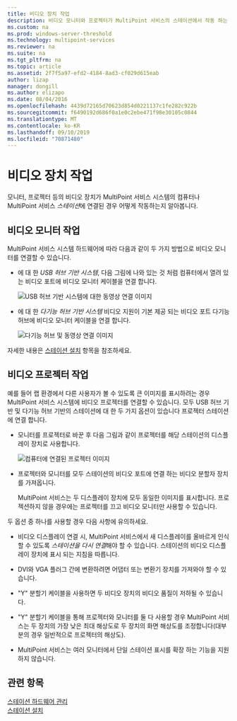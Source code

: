 ```yaml
---
title: 비디오 장치 작업
description: 비디오 모니터와 프로젝터가 MultiPoint 서비스의 스테이션에서 작동 하는 방식 알아보기
ms.custom: na
ms.prod: windows-server-threshold
ms.technology: multipoint-services
ms.reviewer: na
ms.suite: na
ms.tgt_pltfrm: na
ms.topic: article
ms.assetid: 2f7f5a97-efd2-4184-8ad3-cf029d615eab
author: lizap
manager: dongill
ms.author: elizapo
ms.date: 08/04/2016
ms.openlocfilehash: 4439d72165d70623d854d0221137c1fe282c922b
ms.sourcegitcommit: f6490192d686f0a1e0c2ebe471f98e30105c0844
ms.translationtype: MT
ms.contentlocale: ko-KR
ms.lasthandoff: 09/10/2019
ms.locfileid: "70871480"
---
```

# <a name="work-with-video-devices"></a>비디오 장치 작업
모니터, 프로젝터 등의 비디오 장치가 MultiPoint 서비스 시스템의 컴퓨터나 MultiPoint 서비스 *스테이션*에 연결된 경우 어떻게 작동하는지 알아봅니다.  
  
## <a name="working-with-video-monitors"></a>비디오 모니터 작업  
MultiPoint 서비스 시스템 하드웨어에 따라 다음과 같이 두 가지 방법으로 비디오 모니터를 연결할 수 있습니다.  
  
-   에 대 한 *USB 허브 기반 시스템*, 다음 그림에 나와 있는 것 처럼 컴퓨터에서 열려 있는 비디오 포트에 비디오 모니터 케이블을 연결 합니다.  
  
    ![USB 허브 기반 시스템에 대한 동영상 연결 이미지](./media/WMSVideoConnection.gif)  
  
-   에 대 한 *다기능 허브 기반 시스템* 비디오 지원이 기본 제공 되는 비디오 포트 다기능 허브에 비디오 모니터 케이블을 연결 합니다.  
  
    ![다기능 허브 및 동영상 연결 이미지](./media/WMSMultifunctionHubVideoConnection.gif)  
  
자세한 내용은 [스테이션 설치](Set-Up-a-Station.md) 항목을 참조하세요.  
  
## <a name="working-with-video-projectors"></a>비디오 프로젝터 작업  
예를 들어 랩 환경에서 다른 사용자가 볼 수 있도록 큰 이미지를 표시하려는 경우 MultiPoint 서비스 시스템에 비디오 프로젝터를 연결할 수 있습니다. 모두 USB 허브 기반 및 다기능 허브 기반의 스테이션에 대 한 두 가지 옵션이 있습니다 프로젝터 스테이션에 연결 합니다.  
  
-   모니터를 프로젝터로 바꾼 후 다음 그림과 같이 프로젝터를 해당 스테이션의 디스플레이 장치로 사용합니다.  
  
    ![컴퓨터에 연결된 프로젝터 이미지](./media/WMSVideoProjectorConnection.gif)  
  
-   프로젝터와 모니터를 모두 스테이션의 비디오 포트에 연결 하는 비디오 분할자 장치를 가져옵니다.  
  
    MultiPoint 서비스는 두 디스플레이 장치에 모두 동일한 이미지를 표시합니다. 프로젝션하지 않을 경우에는 프로젝터를 끄고 비디오 모니터만 사용할 수 있습니다.  
  
두 옵션 중 하나를 사용할 경우 다음 사항에 유의하세요.  
  
-   비디오 디스플레이 연결 시, MultiPoint 서비스에서 새 디스플레이를 올바르게 인식할 수 있도록 *스테이션을 다시 연결*해야 할 수 있습니다. 스테이션의 비디오 디스플레이 장치에 표시 되는 지침을 따릅니다.  
  
-   DVI와 VGA 플러그 간에 변환하려면 어댑터 또는 변환기 장치를 가져와야 할 수 있습니다.  
  
-   "Y" 분할기 케이블을 사용하면 두 비디오 장치의 비디오 품질이 저하될 수 있습니다.  
  
-   "Y" 분할기 케이블을 통해 프로젝터와 모니터를 둘 다 사용할 경우 MultiPoint 서비스는 두 장치의 가장 낮은 최대 해상도로 두 장치의 화면 해상도를 조정합니다(대부분의 경우 일반적으로 프로젝터의 해상도).  
  
-   MultiPoint 서비스는 여러 모니터에서 단일 스테이션 표시를 확장 하는 기능을 지원 하지 않습니다.  
  
## <a name="see-also"></a>관련 항목  
[스테이션 하드웨어 관리](Manage-Station-Hardware.md)  
[스테이션 설치](Set-Up-a-Station.md) 